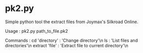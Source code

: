 pk2.py
======

Simple python tool the extract files from Joymax's Silkroad Online.


Usage : pk2.py path_to_file.pk2

Commands : 
	cd 'directory'  : 'Change directory'\n
	ls 			    : 'List files and directories'\n
	extract 'file'  : 'Extract file to current directory'\n

